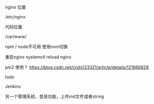 nginx 位置

/etc/nginx


代码位置

/var/www/


npm / node不可用 使用nvm切换

重启nginx  systemctl reload nginx


pm2 使用？
https://blog.csdn.net/cnds123321/article/details/121666828



todo 

Jenkins

另一个管理系统，登录功能，上传md文件或者string

